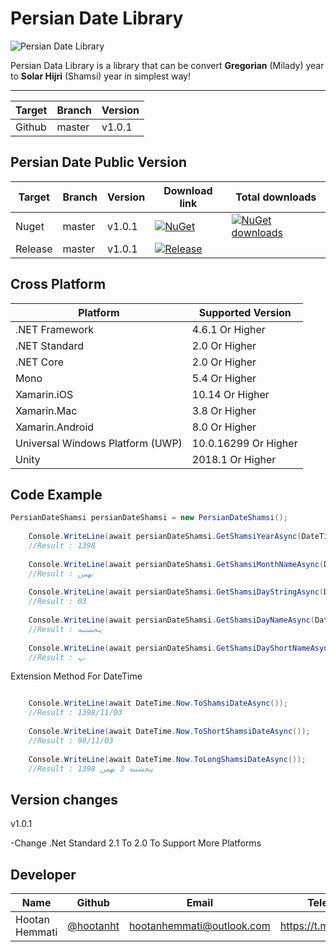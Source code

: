 # Persian Date Library

![Persian Date Library](https://lh3.googleusercontent.com/p_InfUloerXCEMJLLGA4n8HAQT7yR1kTn53cpYwFlFHkqa9TlaXE9K6BVef6i19JJzo=s180-rw)

Persian Data Library is a library that can be convert **Gregorian** (Milady) year to **Solar Hijri** (Shamsi) year in simplest way!

-------------------------

| Target | Branch | Version |
| ------ | ------ | ------ |
| Github | master | v1.0.1 | 


## Persian Date Public Version
| Target | Branch | Version | Download link | Total downloads |
| ------ | ------ | ------ | ------ | ------ |
| Nuget | master | v1.0.1 | [![NuGet](https://img.shields.io/nuget/v/PersianDateShamsi.svg)](https://www.nuget.org/packages/PersianDateShamsi) | [![NuGet downloads](https://img.shields.io/nuget/dt/PersianDateShamsi.svg)](https://www.nuget.org/packages/PersianDateShamsi) |
| Release | master | v1.0.1 | [![Release](http://s9.picofile.com/file/8353468992/releases.PNG)](https://github.com/hootanht/PrsianDate) | |

## Cross Platform

| Platform | Supported Version |
| ------ | ------ |
| .NET Framework | 4.6.1 Or Higher|
| .NET Standard | 2.0 Or Higher|
| .NET Core | 2.0 Or Higher|
| Mono | 5.4 Or Higher|
| Xamarin.iOS | 10.14 Or Higher|
| Xamarin.Mac | 3.8 Or Higher|
| Xamarin.Android | 8.0 Or Higher|
| Universal Windows Platform (UWP) | 10.0.16299 Or Higher|
| Unity | 2018.1 Or Higher|

## Code Example

```c#
PersianDateShamsi persianDateShamsi = new PersianDateShamsi();
    
    Console.WriteLine(await persianDateShamsi.GetShamsiYearAsync(DateTime.Now));
    //Result : 1398
    
    Console.WriteLine(await persianDateShamsi.GetShamsiMonthNameAsync(DateTime.Now));
    //Result : بهمن
    
    Console.WriteLine(await persianDateShamsi.GetShamsiDayStringAsync(DateTime.Now));
    //Result : 03
    
    Console.WriteLine(await persianDateShamsi.GetShamsiDayNameAsync(DateTime.Now));
    //Result : پنجشنبه
    
    Console.WriteLine(await persianDateShamsi.GetShamsiDayShortNameAsync(DateTime.Now));
    //Result : پ
```

Extension Method For DateTime

```c#

    Console.WriteLine(await DateTime.Now.ToShamsiDateAsync());
    //Result : 1398/11/03
    
    Console.WriteLine(await DateTime.Now.ToShortShamsiDateAsync());
    //Result : 98/11/03
    
    Console.WriteLine(await DateTime.Now.ToLongShamsiDateAsync());
    //Result : پنجشنبه 3 بهمن 1398
```

## Version changes

v1.0.1

-Change .Net Standard 2.1 To 2.0 To Support More Platforms
## Developer

| Name | Github | Email | Telegram |
| ------ | ------ | ------ | ------ |
| Hootan Hemmati | [@hootanht](https://github.com/hootanht) | [hootanhemmati@outlook.com](mailto:hootanhemmati@outlook.com) | https://t.me/hootanht |
